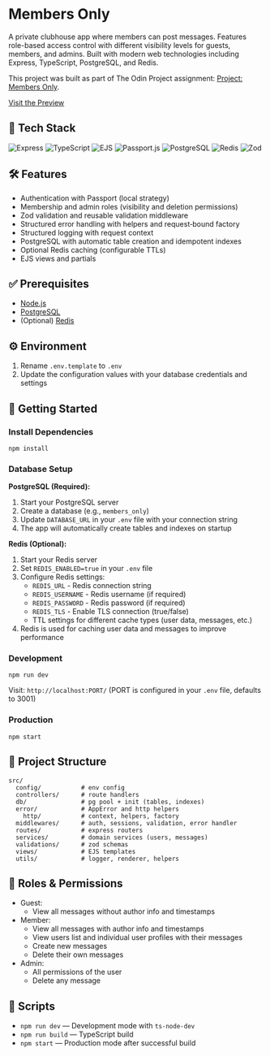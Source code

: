 # Members Only

A private clubhouse app where members can post messages. Features role-based access control with different visibility levels for guests, members, and admins. Built with modern web technologies including Express, TypeScript, PostgreSQL, and Redis.

This project was built as part of The Odin Project assignment: [Project: Members Only](https://www.theodinproject.com/lessons/node-path-nodejs-members-only).

[Visit the Preview](https://members-only-a007.onrender.com/auth/register)

## 🧩 Tech Stack

![Express](https://img.shields.io/badge/-Express-000?logo=express)
![TypeScript](https://img.shields.io/badge/-TypeScript-000?logo=typescript)
![EJS](https://img.shields.io/badge/-EJS-000?logo=ejs)
![Passport.js](https://img.shields.io/badge/-Passport.js-000?logo=passport)
![PostgreSQL](https://img.shields.io/badge/-PostgreSQL-000?logo=postgresql)
![Redis](https://img.shields.io/badge/-Redis-000?logo=redis)
![Zod](https://img.shields.io/badge/-Zod-000?logo=zod)

## 🛠️ Features

- Authentication with Passport (local strategy)
- Membership and admin roles (visibility and deletion permissions)
- Zod validation and reusable validation middleware
- Structured error handling with helpers and request‑bound factory
- Structured logging with request context
- PostgreSQL with automatic table creation and idempotent indexes
- Optional Redis caching (configurable TTLs)
- EJS views and partials

## ✅ Prerequisites

- [Node.js](https://nodejs.org/)
- [PostgreSQL](https://www.postgresql.org/)
- (Optional) [Redis](https://redis.io/)

## ⚙️ Environment

1. Rename `.env.template` to `.env`
2. Update the configuration values with your database credentials and settings

## 🚀 Getting Started

### Install Dependencies

```
npm install
```

### Database Setup

**PostgreSQL (Required):**

1. Start your PostgreSQL server
2. Create a database (e.g., `members_only`)
3. Update `DATABASE_URL` in your `.env` file with your connection string
4. The app will automatically create tables and indexes on startup

**Redis (Optional):**

1. Start your Redis server
2. Set `REDIS_ENABLED=true` in your `.env` file
3. Configure Redis settings:
   - `REDIS_URL` - Redis connection string
   - `REDIS_USERNAME` - Redis username (if required)
   - `REDIS_PASSWORD` - Redis password (if required)
   - `REDIS_TLS` - Enable TLS connection (true/false)
   - TTL settings for different cache types (user data, messages, etc.)
4. Redis is used for caching user data and messages to improve performance

### Development

```
npm run dev
```

Visit: `http://localhost:PORT/` (PORT is configured in your `.env` file, defaults to 3001)

### Production

```
npm start
```

## 📂 Project Structure

```
src/
  config/           # env config
  controllers/      # route handlers
  db/               # pg pool + init (tables, indexes)
  error/            # AppError and http helpers
    http/           # context, helpers, factory
  middlewares/      # auth, sessions, validation, error handler
  routes/           # express routers
  services/         # domain services (users, messages)
  validations/      # zod schemas
  views/            # EJS templates
  utils/            # logger, renderer, helpers
```

## 🔐 Roles & Permissions

- Guest:
  - View all messages without author info and timestamps
- Member:
  - View all messages with author info and timestamps
  - View users list and individual user profiles with their messages
  - Create new messages
  - Delete their own messages
- Admin:
  - All permissions of the user
  - Delete any message

## 🧪 Scripts

- `npm run dev` — Development mode with `ts-node-dev`
- `npm run build` — TypeScript build
- `npm start` — Production mode after successful build
